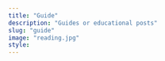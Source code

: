 ```yaml
---
title: "Guide"
description: "Guides or educational posts"
slug: "guide"
image: "reading.jpg"
style:
---
```

